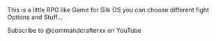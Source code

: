 This is a little RPG like Game for Silk OS you can choose different fight Options and Stuff...


























Subscribe to @commandcrafterxx on YouTube
